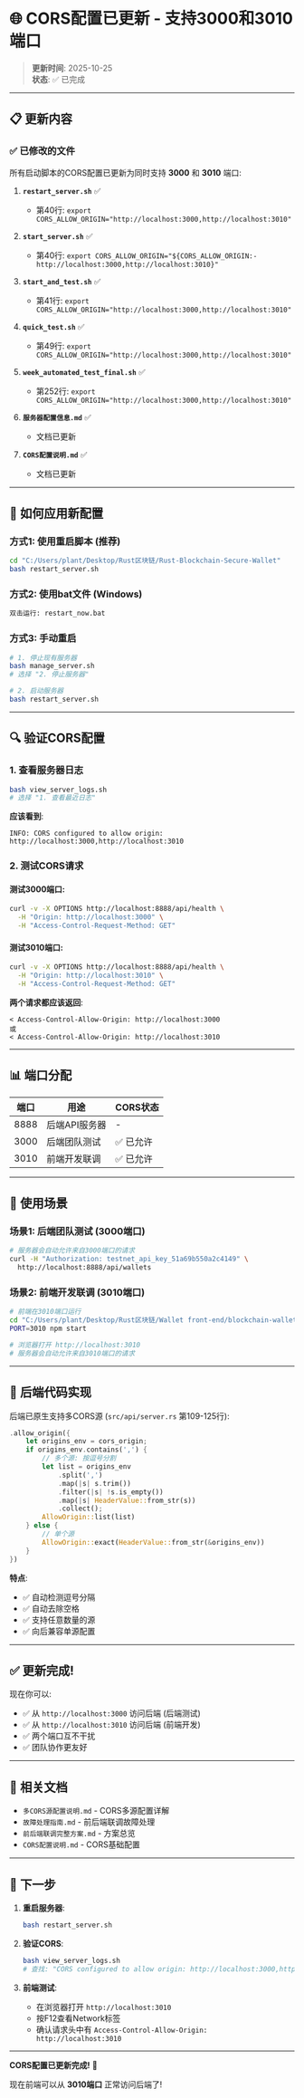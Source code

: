 # 🌐 CORS配置已更新 - 支持3000和3010端口

> **更新时间**: 2025-10-25  
> **状态**: ✅ 已完成

---

## 📋 更新内容

### ✅ 已修改的文件

所有启动脚本的CORS配置已更新为同时支持 **3000** 和 **3010** 端口:

1. **`restart_server.sh`** ✅
   - 第40行: `export CORS_ALLOW_ORIGIN="http://localhost:3000,http://localhost:3010"`

2. **`start_server.sh`** ✅
   - 第40行: `export CORS_ALLOW_ORIGIN="${CORS_ALLOW_ORIGIN:-http://localhost:3000,http://localhost:3010}"`

3. **`start_and_test.sh`** ✅
   - 第41行: `export CORS_ALLOW_ORIGIN="http://localhost:3000,http://localhost:3010"`

4. **`quick_test.sh`** ✅
   - 第49行: `export CORS_ALLOW_ORIGIN="http://localhost:3000,http://localhost:3010"`

5. **`week_automated_test_final.sh`** ✅
   - 第252行: `export CORS_ALLOW_ORIGIN="http://localhost:3000,http://localhost:3010"`

6. **`服务器配置信息.md`** ✅
   - 文档已更新

7. **`CORS配置说明.md`** ✅
   - 文档已更新

---

## 🚀 如何应用新配置

### 方式1: 使用重启脚本 (推荐)

```bash
cd "C:/Users/plant/Desktop/Rust区块链/Rust-Blockchain-Secure-Wallet"
bash restart_server.sh
```

### 方式2: 使用bat文件 (Windows)

```cmd
双击运行: restart_now.bat
```

### 方式3: 手动重启

```bash
# 1. 停止现有服务器
bash manage_server.sh
# 选择 "2. 停止服务器"

# 2. 启动服务器
bash restart_server.sh
```

---

## 🔍 验证CORS配置

### 1. 查看服务器日志

```bash
bash view_server_logs.sh
# 选择 "1. 查看最近日志"
```

**应该看到**:
```
INFO: CORS configured to allow origin: http://localhost:3000,http://localhost:3010
```

### 2. 测试CORS请求

#### 测试3000端口:
```bash
curl -v -X OPTIONS http://localhost:8888/api/health \
  -H "Origin: http://localhost:3000" \
  -H "Access-Control-Request-Method: GET"
```

#### 测试3010端口:
```bash
curl -v -X OPTIONS http://localhost:8888/api/health \
  -H "Origin: http://localhost:3010" \
  -H "Access-Control-Request-Method: GET"
```

**两个请求都应该返回**:
```
< Access-Control-Allow-Origin: http://localhost:3000
或
< Access-Control-Allow-Origin: http://localhost:3010
```

---

## 📊 端口分配

| 端口 | 用途 | CORS状态 |
|------|------|---------|
| 8888 | 后端API服务器 | - |
| 3000 | 后端团队测试 | ✅ 已允许 |
| 3010 | 前端开发联调 | ✅ 已允许 |

---

## 🎯 使用场景

### 场景1: 后端团队测试 (3000端口)

```bash
# 服务器会自动允许来自3000端口的请求
curl -H "Authorization: testnet_api_key_51a69b550a2c4149" \
  http://localhost:8888/api/wallets
```

### 场景2: 前端开发联调 (3010端口)

```bash
# 前端在3010端口运行
cd "C:/Users/plant/Desktop/Rust区块链/Wallet front-end/blockchain-wallet-ui"
PORT=3010 npm start

# 浏览器打开 http://localhost:3010
# 服务器会自动允许来自3010端口的请求
```

---

## 🔧 后端代码实现

后端已原生支持多CORS源 (`src/api/server.rs` 第109-125行):

```rust
.allow_origin({
    let origins_env = cors_origin;
    if origins_env.contains(',') {
        // 多个源: 按逗号分割
        let list = origins_env
            .split(',')
            .map(|s| s.trim())
            .filter(|s| !s.is_empty())
            .map(|s| HeaderValue::from_str(s))
            .collect();
        AllowOrigin::list(list)
    } else {
        // 单个源
        AllowOrigin::exact(HeaderValue::from_str(&origins_env))
    }
})
```

**特点**:
- ✅ 自动检测逗号分隔
- ✅ 自动去除空格
- ✅ 支持任意数量的源
- ✅ 向后兼容单源配置

---

## ✅ 更新完成!

现在你可以:
- ✅ 从 `http://localhost:3000` 访问后端 (后端测试)
- ✅ 从 `http://localhost:3010` 访问后端 (前端开发)
- ✅ 两个端口互不干扰
- ✅ 团队协作更友好

---

## 📖 相关文档

- `多CORS源配置说明.md` - CORS多源配置详解
- `故障处理指南.md` - 前后端联调故障处理
- `前后端联调完整方案.md` - 方案总览
- `CORS配置说明.md` - CORS基础配置

---

## 🚀 下一步

1. **重启服务器**:
   ```bash
   bash restart_server.sh
   ```

2. **验证CORS**:
   ```bash
   bash view_server_logs.sh
   # 查找: "CORS configured to allow origin: http://localhost:3000,http://localhost:3010"
   ```

3. **前端测试**:
   - 在浏览器打开 `http://localhost:3010`
   - 按F12查看Network标签
   - 确认请求头中有 `Access-Control-Allow-Origin: http://localhost:3010`

---

**CORS配置已更新完成!** 🎉

现在前端可以从 **3010端口** 正常访问后端了!

